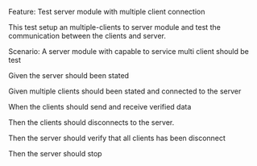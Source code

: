 Feature: Test server module with multiple client connection 

This test setup an multiple-clients to server module and test the communication between the clients and server.


Scenario: A server module with capable to service multi client should be test

Given the server should been stated

Given multiple clients should been stated and connected to the server

When the clients should send and receive verified data

Then the clients should disconnects to the server.

Then the server should verify that all clients has been disconnect 

Then the server should stop





